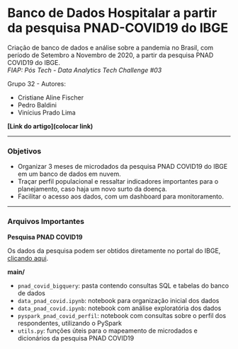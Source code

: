 # Banco de Dados Hospitalar a partir da pesquisa PNAD-COVID19 do IBGE
Criação de banco de dados e análise sobre a pandemia no Brasil, com período de Setembro a Novembro de 2020, a partir da pesquisa PNAD COVID19 do IBGE.<br>
*FIAP: Pós Tech - Data Analytics Tech Challenge #03*

Grupo 32 - Autores:
- Cristiane Aline Fischer
- Pedro Baldini
- Vinícius Prado Lima

**[Link do artigo](colocar link)**

---

### Objetivos
- Organizar 3 meses de microdados da pesquisa PNAD COVID19 do IBGE em um banco de dados em nuvem.
- Traçar perfil populacional e ressaltar indicadores importantes para o planejamento, caso haja um novo surto da doença.
- Facilitar o acesso aos dados, com um dashboard para monitoramento.

---

### Arquivos Importantes

**Pesquisa PNAD COVID19**

Os dados da pesquisa podem ser obtidos diretamente no portal do IBGE, [clicando aqui](https://www.ibge.gov.br/estatisticas/investigacoes-experimentais/estatisticas-experimentais/27946-divulgacao-semanal-pnadcovid1?t=downloads&utm_source=covid19&utm_medium=hotsite&utm_campaign=covid_19).

**main/**

- `pnad_covid_bigquery`: pasta contendo consultas SQL e tabelas do banco de dados
- `data_pnad_covid.ipynb`: notebook para organização inicial dos dados
- `data_pnad_covid.ipynb`: notebook com análise exploratória dos dados
- `pyspark_pnad_covid_perfil`: notebook com consultas sobre o perfil dos respondentes, utilizando o PySpark
- `utils.py`: funções úteis para o mapeamento de microdados e dicionários da pesquisa PNAD COVID19
